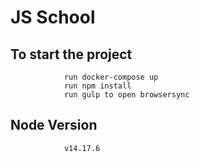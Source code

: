 # JS School
## To start the project
                run docker-compose up
                run npm install
                run gulp to open browsersync

## Node Version
                v14.17.6